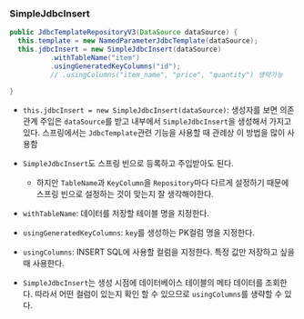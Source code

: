 
### SimpleJdbcInsert

```java
public JdbcTemplateRepositoryV3(DataSource dataSource) {  
  this.template = new NamedParameterJdbcTemplate(dataSource);  
  this.jdbcInsert = new SimpleJdbcInsert(dataSource)  
          .withTableName("item")  
          .usingGeneratedKeyColumns("id");  
          // .usingColumns("item_name", "price", "quantity") 생략가능  
  
}
```
- `this.jdbcInsert = new SimpleJdbcInsert(dataSource)`: 생성자를 보면 의존관계 주입은 `dataSource`를 받고 내부에서 `SimpleJdbcInsert`을 생성해서 가지고 있다. 스프링에서는 `JdbcTemplate`관련 기능을 사용할 때 관례상 이 방법을 많이 사용함
- `SimpleJdbcInsert`도 스프링 빈으로 등록하고 주입받아도 된다.
	- 하지만 `TableName`과 `KeyColumn`을 `Repository`마다 다르게 설정하기 때문에 스프링 빈으로 설정하는 것이 맞는지 잘 생각해야한다.
- `withTableName`: 데이터를 저장할 테이블 명을 지정한다.
- `usingGeneratedKeyColumns`: `key`를 생성하는 PK컬럼 명을 지정한다.
- `usingColumns`: INSERT SQL에 사용할 컬럼을 지정한다. 특정 값만 저장하고 싶을 때 사용한다.

- `SimpleJdbcInsert`는 생성 시점에 데이터베이스 테이블의 메타 데이터를 조회한다. 따라서 어떤 컬럼이 있는지 확인 할 수 있으므로 `usingColumns`를 생략할 수 있다.
